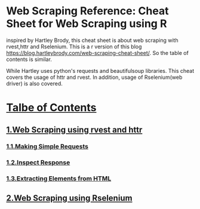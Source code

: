 # Web Scraping Reference: Cheat Sheet for Web Scraping using R

inspired by Hartley Brody, this cheat sheet is about web scraping with rvest,httr and Rselenium. This is a r version of this blog https://blog.hartleybrody.com/web-scraping-cheat-sheet/. So the table of contents is similar.

While Hartley uses python's requests and beautifulsoup libraries. This cheat covers the usage of httr and rvest. In addition, usage of Rselenium(web driver) is also covered.

# <a href="toc">Talbe of Contents</a>

## <a href="#rvest">1.Web Scraping using rvest and httr</a>
### <a href="#rvest1">1.1.Making Simple Requests</a>
### <a href="#rvest2">1.2.Inspect Response</a>
### <a href="#rvest3">1.3.Extracting Elements from HTML</a>
####

## <a href="#rselenium">2.Web Scraping using Rselenium</a>




